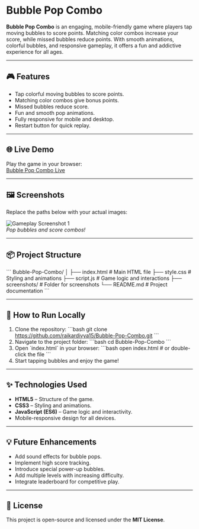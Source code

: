 
# Bubble Pop Combo

**Bubble Pop Combo** is an engaging, mobile-friendly game where players tap moving bubbles to score points. Matching color combos increase your score, while missed bubbles reduce points. With smooth animations, colorful bubbles, and responsive gameplay, it offers a fun and addictive experience for all ages.

---

## 🎮 Features

- Tap colorful moving bubbles to score points.
- Matching color combos give bonus points.
- Missed bubbles reduce score.
- Fun and smooth pop animations.
- Fully responsive for mobile and desktop.
- Restart button for quick replay.

---

## 🌐 Live Demo

Play the game in your browser:  
[Bubble Pop Combo Live](https://raikardivya15.github.io/Bubble-Pop-Combo/)

---

## 🖼️ Screenshots

Replace the paths below with your actual images:

![Gameplay Screenshot 1](screenshots/screenshot1.png)  
*Pop bubbles and score combos!*


---

## 📦 Project Structure

\`\`\`
Bubble-Pop-Combo/
│
├── index.html        # Main HTML file
├── style.css         # Styling and animations
├── script.js         # Game logic and interactions
├── screenshots/      # Folder for screenshots
└── README.md         # Project documentation
\`\`\`

---

## 🚀 How to Run Locally

1. Clone the repository:
\`\`\`bash
git clone https://github.com/raikardivya15/Bubble-Pop-Combo.git
\`\`\`
2. Navigate to the project folder:
\`\`\`bash
cd Bubble-Pop-Combo
\`\`\`
3. Open \`index.html\` in your browser:
\`\`\`bash
open index.html   # or double-click the file
\`\`\`
4. Start tapping bubbles and enjoy the game!

---

## ✨ Technologies Used

- **HTML5** – Structure of the game.
- **CSS3** – Styling and animations.
- **JavaScript (ES6)** – Game logic and interactivity.
- Mobile-responsive design for all devices.

---

## 💡 Future Enhancements

- Add sound effects for bubble pops.
- Implement high score tracking.
- Introduce special power-up bubbles.
- Add multiple levels with increasing difficulty.
- Integrate leaderboard for competitive play.

---

## 📜 License

This project is open-source and licensed under the **MIT License**.

